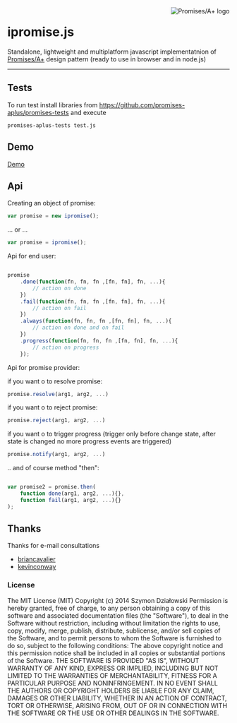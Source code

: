 
<a href="http://promisesaplus.com/">
    <img src="http://promisesaplus.com/assets/logo-small.png" alt="Promises/A+ logo"
         title="Promises/A+ 1.0 compliant" align="right"/>
</a>

<dl>
  <dt> </dt>
  <dd> </dd>

  <dt> </dt>
  <dd> </dd>
</dl>



<h1>ipromise.js </h1>

Standalone, lightweight and multiplatform javascript implementatnion of 
[Promises/A+](http://promises-aplus.github.com/promises-spec) design pattern (ready to use in browser and in node.js)


***



## Tests

To run test install libraries from https://github.com/promises-aplus/promises-tests and execute

    promises-aplus-tests test.js

## Demo

  [Demo](http://stopsopa.bitbucket.org/demos/ipromise/demo.html)

## Api

Creating an object of promise:


```javascript
var promise = new ipromise();
```

... or ...

```javascript
var promise = ipromise();
```


Api for end user:


```javascript

promise
    .done(function(fn, fn, fn ,[fn, fn], fn, ...){
        // action on done
    })
    .fail(function(fn, fn, fn ,[fn, fn], fn, ...){
        // action on fail
    })
    .always(function(fn, fn, fn ,[fn, fn], fn, ...){
        // action on done and on fail
    })
    .progress(function(fn, fn, fn ,[fn, fn], fn, ...){
        // action on progress
    });

```


Api for promise provider:

if you want o to resolve promise:


```javascript
promise.resolve(arg1, arg2, ...)
```


if you want o to reject promise:


```javascript
promise.reject(arg1, arg2, ...)
```

if you want o to trigger progress (trigger only before change state, after state is changed no more progress events are triggered)


```javascript
promise.notify(arg1, arg2, ...)
```



.. and of course method "then":

```javascript

var promise2 = promise.then(
    function done(arg1, arg2, ...){}, 
    function fail(arg1, arg2, ...){}
);

```

## Thanks

Thanks for e-mail consultations

- [briancavalier](https://github.com/briancavalier)
- [kevinconway](https://github.com/kevinconway)


### License

The MIT License (MIT)
Copyright (c) 2014 Szymon Działowski
Permission is hereby granted, free of charge, to any person obtaining a copy of this software and associated documentation files (the "Software"), to deal in the Software without restriction, including without limitation the rights to use, copy, modify, merge, publish, distribute, sublicense, and/or sell copies of the Software, and to permit persons to whom the Software is furnished to do so, subject to the following conditions:
The above copyright notice and this permission notice shall be included in all copies or substantial portions of the Software.
THE SOFTWARE IS PROVIDED "AS IS", WITHOUT WARRANTY OF ANY KIND, EXPRESS OR IMPLIED, INCLUDING BUT NOT LIMITED TO THE WARRANTIES OF MERCHANTABILITY, FITNESS FOR A PARTICULAR PURPOSE AND NONINFRINGEMENT. IN NO EVENT SHALL THE AUTHORS OR COPYRIGHT HOLDERS BE LIABLE FOR ANY CLAIM, DAMAGES OR OTHER LIABILITY, WHETHER IN AN ACTION OF CONTRACT, TORT OR OTHERWISE, ARISING FROM, OUT OF OR IN CONNECTION WITH THE SOFTWARE OR THE USE OR OTHER DEALINGS IN THE SOFTWARE.

